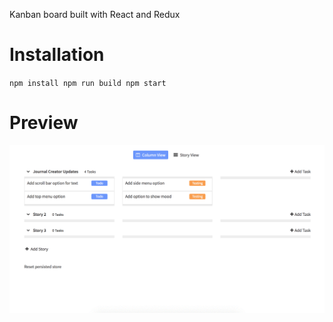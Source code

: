 Kanban board built with React and Redux

# Installation
`npm install
npm run build
npm start`

# Preview

<img src="react-kanban.gif">
